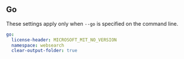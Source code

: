 ## Go

These settings apply only when `--go` is specified on the command line.

``` yaml $(go)
go:
  license-header: MICROSOFT_MIT_NO_VERSION
  namespace: websearch
  clear-output-folder: true
```
